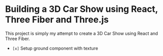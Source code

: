 # Building a 3D Car Show using React, Three Fiber and Three.js

This project is simply my attempt to create a 3D Car Show using React and Three Fiber.

- `[x]` Setup ground component with texture
